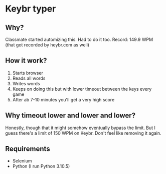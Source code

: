# Keybr typer
## Why?
Classmate started automizing this. Had to do it too. Record: 149.9 WPM (that got recorded by heybr.com as well)

## How it work?
1. Starts browser
2. Reads all words
3. Writes words
4. Keeps on doing this but with lower timeout between the keys every game
5. After ab 7-10 minutes you'll get a very high score

## Why timeout lower and lower and lower?
Honestly, though that it might somehow eventually bypass the limit. But I guess there's a limit of 150 WPM on Keybr. Don't feel like removing it again.

## Requirements
 - Selenium
 - Python (I run Python 3.10.5)
